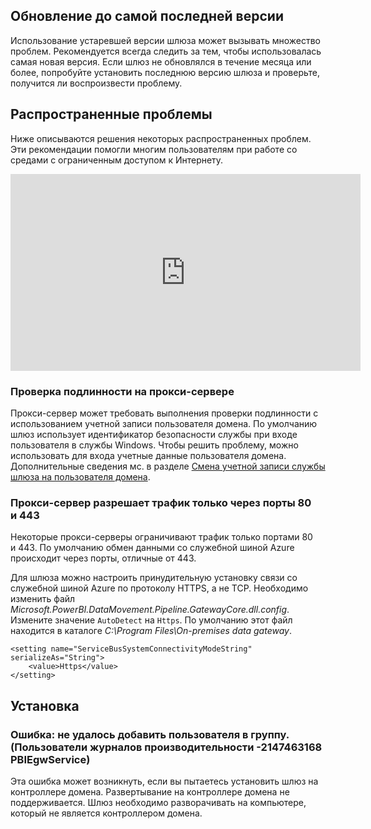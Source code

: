 ## <a name="update-to-the-latest-version"></a>Обновление до самой последней версии
Использование устаревшей версии шлюза может вызывать множество проблем.  Рекомендуется всегда следить за тем, чтобы использовалась самая новая версия.  Если шлюз не обновлялся в течение месяца или более, попробуйте установить последнюю версию шлюза и проверьте, получится ли воспроизвести проблему.

## <a name="common-issues"></a>Распространенные проблемы
Ниже описываются решения некоторых распространенных проблем. Эти рекомендации помогли многим пользователям при работе со средами с ограниченным доступом к Интернету.

<iframe width="560" height="315" src="https://www.youtube.com/embed/-t7RO6mHATI?showinfo=0" frameborder="0" allowfullscreen></iframe>

### <a name="authentication-to-proxy-server"></a>Проверка подлинности на прокси-сервере
Прокси-сервер может требовать выполнения проверки подлинности с использованием учетной записи пользователя домена. По умолчанию шлюз использует идентификатор безопасности службы при входе пользователя в службы Windows. Чтобы решить проблему, можно использовать для входа учетные данные пользователя домена. Дополнительные сведения мс. в разделе [Смена учетной записи службы шлюза на пользователя домена](../service-gateway-proxy.md#changing-the-gateway-service-account-to-a-domain-user).

### <a name="your-proxy-only-allows-ports-80-and-443-traffic"></a>Прокси-сервер разрешает трафик только через порты 80 и 443
Некоторые прокси-серверы ограничивают трафик только портами 80 и 443. По умолчанию обмен данными со служебной шиной Azure происходит через порты, отличные от 443.

Для шлюза можно настроить принудительную установку связи со служебной шиной Azure по протоколу HTTPS, а не TCP. Необходимо изменить файл *Microsoft.PowerBI.DataMovement.Pipeline.GatewayCore.dll.config*. Измените значение `AutoDetect` на `Https`. По умолчанию этот файл находится в каталоге *C:\Program Files\On-premises data gateway*.

```
<setting name="ServiceBusSystemConnectivityModeString" serializeAs="String">
    <value>Https</value>
</setting>
```

## <a name="installation"></a>Установка
### <a name="error-failed-to-add-user-to-group---2147463168---pbiegwservice---performance-log-users---"></a>Ошибка: не удалось добавить пользователя в группу.  (Пользователи журналов производительности -2147463168 PBIEgwService)
Эта ошибка может возникнуть, если вы пытаетесь установить шлюз на контроллере домена. Развертывание на контроллере домена не поддерживается. Шлюз необходимо разворачивать на компьютере, который не является контроллером домена.

